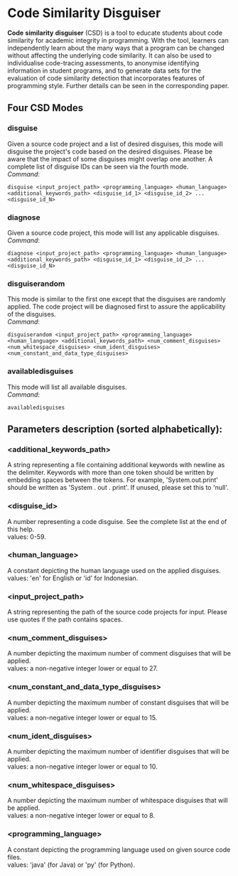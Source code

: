 # Code Similarity Disguiser

**Code** **similarity** **disguiser** \(CSD\) is a tool to educate students about code similarity for academic integrity in programming. With the tool, learners can independently learn about the many ways that a program can be changed without affecting the underlying code similarity. It can also be used to individualise code-tracing assessments, to anonymise identifying information in student programs, and to generate data sets for the evaluation of code similarity detection that incorporates features of programming style. Further details can be seen in the corresponding paper.  
  
  
## Four CSD Modes 
### disguise
Given a source code project and a list of desired disguises, this mode will disguise the project's code based on the desired disguises. Please be aware that the
impact of some disguises might overlap one another. A complete list of disguise IDs can be seen via the fourth mode.  
*Command*: 
```
disguise <input_project_path> <programming_language> <human_language> <additional_keywords_path> <disguise_id_1> <disguise_id_2> ... <disguise_id_N>  
```  
    
### diagnose
Given a source code project, this mode will list any applicable disguises.  
*Command*: 
```
diagnose <input_project_path> <programming_language> <human_language> <additional_keywords_path> <disguise_id_1> <disguise_id_2> ... <disguise_id_N>  
```  
    
### disguiserandom
This mode is similar to the first one except that the disguises are randomly applied. The code project will be diagnosed first to assure the applicability of the disguises.  
*Command*: 
```
disguiserandom <input_project_path> <programming_language> <human_language> <additional_keywords_path> <num_comment_disguises> <num_whitespace_disguises> <num_ident_disguises> <num_constant_and_data_type_disguises>  
```  
### availabledisguises
This mode will list all available disguises.  
*Command*: 
```
availabledisguises  
```  
  
  
## Parameters description \(sorted alphabetically\):  
### <additional_keywords_path>
A string representing a file containing additional keywords with newline as the delimiter. Keywords with more than one token should be written by embedding spaces between the tokens. For example, 'System.out.print' should be written as \'System . out . print\'. If unused, please set this to \'null\'.  
### <disguise_id>
A number representing a code disguise. See the complete list at the end of this help.  
values: 0-59.    
### <human_language>
A constant depicting the human language used on the applied disguises.  
values: 'en' for English or 'id' for Indonesian.  
### <input_project_path>
A string representing the path of the source code projects for input. Please use quotes if the path contains spaces.  
### <num_comment_disguises> 
A number depicting the maximum number of comment disguises that will be applied.  
values: a non-negative integer lower or equal to 27.  
### <num_constant_and_data_type_disguises>
A number depicting the maximum number of constant disguises that will be applied.  
values: a non-negative integer lower or equal to 15.  
### <num_ident_disguises>
A number depicting the maximum number of identifier disguises that will be applied.  
values: a non-negative integer lower or equal to 10.  
### <num_whitespace_disguises>
A number depicting the maximum number of whitespace disguises that will be applied.  
values: a non-negative integer lower or equal to 8.  
### <programming_language>
A constant depicting the programming language used on given source code files.  
values: 'java' (for Java) or 'py' (for Python).  
